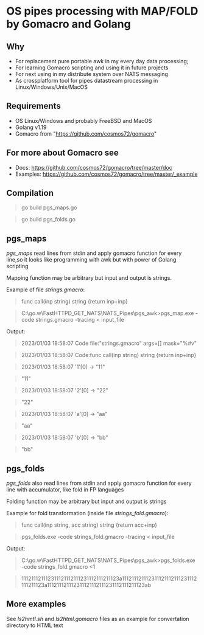 # OS pipes processing with MAP/FOLD by Gomacro and Golang
## Why
- For replacement pure portable awk in my every day data processing;
- For learning Gomacro scripting and using it in future projects
- For next using in my distribute system over NATS messaging
- As crossplatform tool for pipes datastream processing in Linux/Windows/Unix/MacOS

## Requirements
- OS Linux/Windows and probably FreeBSD and MacOS
- Golang v1.19
- Gomacro from "https://github.com/cosmos72/gomacro"

## For more about Gomacro see 
- Docs: https://github.com/cosmos72/gomacro/tree/master/doc
- Examples: https://github.com/cosmos72/gomacro/tree/master/_example

## Compilation
> go build pgs_maps.go

> go build pgs_folds.go

## pgs_maps 

*pgs_maps* read lines from stdin and apply gomacro function for every line,so it looks like programming with awk but with power of Golang scripting

Mapping function may be arbitrary but input and output is strings.  

Example of file *strings.gmacro*: 
> func call(inp string) string {return inp+inp}

> C:\go.w\FastHTTPD_GET_NATS\NATS_Pipes\pgs_awk>pgs_map.exe -code strings.gmacro -tracing  < input_file

 Output:

> 2023/01/03 18:58:07 Code file:"strings.gmacro" args=[] mask="%#v" 

> 2023/01/03 18:58:07 Code:func call(inp string) string {return inp+inp}

> 2023/01/03 18:58:07 '1'[0] -> "11"

> "11"

> 2023/01/03 18:58:07 '2'[0] -> "22"

> "22"

> 2023/01/03 18:58:07 'a'[0] -> "aa"

> "aa"

> 2023/01/03 18:58:07 'b'[0] -> "bb"

> "bb" 

## pgs_folds

*pgs_folds* also read lines from stdin and apply gomacro function for every line with accumulator, like fold in FP languages

Folding function may be arbitrary but input and output is strings

Example for fold transformation (inside file *strings_fold.gmacro*):
> func call(inp string, acc string) string {return acc+inp}

> pgs_folds.exe -code strings_fold.gmacro -tracing < input_file
 
 Output:
>  C:\go.w\FastHTTPD_GET_NATS\NATS_Pipes\pgs_awk>pgs_folds.exe -code strings_fold.gmacro  <1 

>  111211121112311121112111231112111211123a111211121112311121112111231112111211123a111211121112311121112111231112111211123ab

## More examples

See *ls2hmtl.sh* and *ls2html.gomacro* files as an example for convertation directory to HTML text
